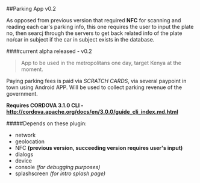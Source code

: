##Parking App v0.2

As opposed from previous version that required __NFC__ for scanning and reading each car's parking info, this one requires
the user to input the plate no, then searcj through the servers to get back related info of the plate no/car in subject
if the car in subject exists in the database. 

####current alpha released - v0.2
> App to be used in the metropolitans one day, target Kenya at the moment.

Paying parking fees is paid via *SCRATCH CARDS*, via several paypoint in town using Android APP. Will be used to collect parking revenue of the government.

**Requires CORDOVA 3.1.0 CLI - http://cordova.apache.org/docs/en/3.0.0/guide_cli_index.md.html** 

#####Depends on these plugin:
* network
* geolocation
* NFC **(previous version, succeeding version requires user's input)**
* dialogs
* device
* console *(for debugging purposes)*
* splashscreen *(for intro splash page)*


